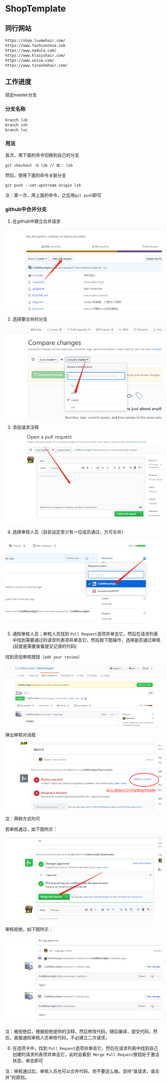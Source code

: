 # ShopTemplate

## 同行网站

```
https://shop.luvmehair.com/
https://www.fashionnova.com
https://www.nadula.com/
https://www.klaiyihair.com/
https://www.unice.com/
https://www.tinashehair.com/
```


## 工作进度

锁定master分支


### 分支名称

```
branch lzb
branch zsh
branch lxc
```

### 用法

首次，用下面的命令切换到自己的分支

```
git checkout -b lzb // 如： lzb
```

然后，使用下面的命令关联分支

```
git push --set-upstream origin lzb
```

注：第一次，用上面的命令，之后用`git push`即可


### github中合并分支


1. 在github中建立合并请求

![图示](./tip/pull.png)

2. 选择要合并的分支

![图示](./tip/select.png)

3. 添加请求注释

![图示](./tip/comment.png)

4. 选择审核人员（目前设定至少有一位成员通过，方可合并）

![图示](./tip/reviewer.png)

5. 通知审核人员；审核人员找到 `Pull Request`选项并单击它，然后在请求列表中找到需要通过的请求列表项并单击它，然后按下图操作，选择是否通过审核(前提是需要查看提交记录的代码)

找到添加审核按钮（` add your review `）

![图示1](./tip/add-review.png)

 弹出审核对话框

![图示2](./tip/review-process-2.png)

注：两种方式均可

若审核通过，如下图所示：

![审核通过图示](./tip/pass.png)

审核拒绝，如下图所示：

![审核拒绝图示](./tip/reject.png)

注：被拒绝后，根据拒绝提供的注释，然后修改代码，随后编译，提交代码，然后，直接通知审核人员审核代码，不必建立二次请求。

6. 在选项卡中，找到 `Pull Request`选项并单击它，然后在请求列表中找到自己创建的请求列表项并单击它，此时会看到` Merge Pull Request`按钮处于激活状态，单击即可

注：审核通过后，审核人员也可以合并代码，但不要这么做。坚持“谁请求，谁合并”的原则。
